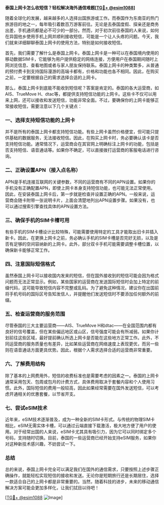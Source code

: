 **泰国上网卡怎么收短信？轻松解决海外通信难题[[TG💪+ @esim1088](https://t.me/s/esim1088)]**

随着全球化的发展，越来越多的人选择出国旅游或工作。而泰国作为东南亚的热门旅游目的地之一，每年吸引着数百万游客前往。无论是去泰国度假、探亲还是商务出差，手机通讯都是必不可少的一部分。然而，对于初次前往泰国的人来说，如何在异国他乡使用手机上网并顺利接收短信，可能是一个让人头疼的问题。今天，我们就来详细聊聊泰国上网卡的使用方法，特别是如何接收短信。

首先，我们需要了解什么是泰国上网卡。泰国上网卡是一种可以在泰国境内使用的移动数据SIM卡，它能够为用户提供稳定的网络连接，方便用户在泰国期间随时上网浏览信息、查看地图或者与家人朋友保持联系。泰国上网卡的种类繁多，从普通的预付费卡到支持国际漫游的高端卡都有，价格和功能也各不相同。因此，在购买之前，一定要根据自己的需求选择合适的上网卡。

那么，泰国上网卡到底能不能收到短信呢？答案是肯定的。泰国的各大运营商，如AIS、TrueMove H、dtac等，都提供支持短信功能的上网卡。这些卡不仅可以用来上网，还可以接收和发送短信，功能非常全面。不过，要确保你的上网卡能够正常接收短信，需要注意以下几个关键点：

### 一、选择支持短信功能的上网卡

并不是所有的泰国上网卡都支持短信功能。有些上网卡虽然价格便宜，但可能只提供基础的数据服务，无法接收短信。因此，在购买上网卡时，务必要确认该卡是否支持短信功能。通常情况下，运营商会在其官网上明确标注上网卡的功能，包括是否支持短信、语音通话等。如果你不确定，可以直接拨打运营商的客服电话进行咨询。

### 二、正确设置APN（接入点名称）

APN是手机连接互联网的关键参数，不同的运营商有不同的APN设置。如果你的手机没有正确配置APN，即使上网卡本身支持短信功能，也可能无法正常使用。因此，在安装泰国上网卡后，第一步就是检查并设置正确的APN。一般来说，运营商会随卡附带一张说明卡片，上面会清楚地列出APN设置步骤。如果没有，也可以通过搜索引擎查找具体的APN设置方法。

### 三、确保手机的SIM卡槽可用

有些手机的SIM卡槽设计比较特殊，可能需要使用特定的工具才能取出旧卡并插入新卡。因此，在更换上网卡之前，务必确认手机的SIM卡槽是否完好无损，以及是否有足够的空间容纳新的上网卡。此外，部分双卡手机可能需要调整卡槽位置，以确保新卡能够正常工作。

### 四、注意国际短信格式

虽然泰国上网卡可以接收国内发来的短信，但在国外接收到的短信可能会因为格式问题而无法正常显示。例如，某些国家的运营商在发送国际短信时会加上特定的前缀代码，这可能导致短信内容不完整或乱码。为了避免这种情况，建议你在出国前将手机号码的国际区号告知发信人，并提醒他们发送短信时不要添加任何额外的前缀。

### 五、检查运营商的服务范围

尽管泰国的三大主要运营商——AIS、TrueMove H和dtac——在全国范围内都有良好的信号覆盖，但在某些偏远地区或山区，信号强度可能会有所减弱。如果你计划前往这些区域，最好提前确认所选上网卡是否能在这些地方正常工作。此外，不同运营商的服务质量也有差异，比如某些运营商在网络速度上表现更优，而另一些则在语音通话方面更具优势。因此，根据个人需求选择合适的运营商非常重要。

### 六、了解费用结构

除了基本的上网费用外，短信的收费标准也是需要考虑的因素之一。泰国的上网卡通常采用包天、包周或包月的计费方式，具体费用取决于套餐内容和个人使用习惯。此外，国际短信的费用一般较高，因此如果经常需要在国外发送短信，可以考虑开通相关的优惠套餐，以节省开支。

### 七、尝试eSIM技术

近年来，eSIM技术逐渐普及，成为一种全新的SIM卡形式。与传统的物理SIM卡相比，eSIM无需实体卡槽，可以通过云端直接下载激活，极大地方便了用户的使用。对于经常出国的人来说，eSIM卡尤其具有吸引力，因为它可以同时绑定多个号码，支持随时切换。目前，泰国的一些运营商已经开始支持eSIM服务，如果你对这种新技术感兴趣，不妨尝试一下。

### 总结

总的来说，泰国上网卡完全可以满足我们在国外的通信需求，只要按照上述步骤正确操作，就能轻松实现短信的接收和发送。无论你是短期旅行还是长期居住，选择一款适合自己的上网卡都是非常重要的。当然，随着科技的进步，未来的移动通信解决方案可能会更加多样化，让我们拭目以待吧！

[[TG💪+ @esim1088](https://t.me/s/esim1088) ![Image](https://i.postimg.cc/4NQfJmqS/Snipaste-2025-05-13-00-14-12.png)]